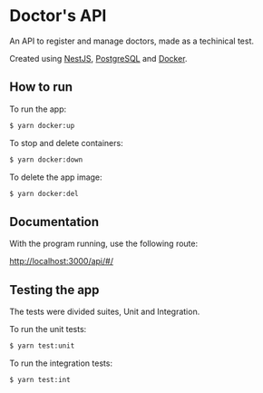 # Doctor's API

An API to register and manage doctors, made as a techinical test.

Created using [NestJS](https://nestjs.com/), [PostgreSQL](https://www.postgresql.org/) and [Docker](https://www.docker.com/).

## How to run

To run the app:

```bash
$ yarn docker:up
```

To stop and delete containers:

```bash
$ yarn docker:down
```

To delete the app image:

```bash
$ yarn docker:del
```

## Documentation

With the program running, use the following route:

[http://localhost:3000/api/#/](http://localhost:3000/api/#/)

## Testing the app

The tests were divided suites, Unit and Integration.

To run the unit tests:

```bash
$ yarn test:unit
```

To run the integration tests:

```bash
$ yarn test:int
```
